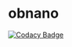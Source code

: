 # obnano
[![Codacy Badge](https://api.codacy.com/project/badge/Grade/ce1befc6db9e42fabbb3e9e48c75d9e6)](https://www.codacy.com/app/andyrjohnson82/obnano?utm_source=github.com&utm_medium=referral&utm_content=andyrj/obnano&utm_campaign=badger)